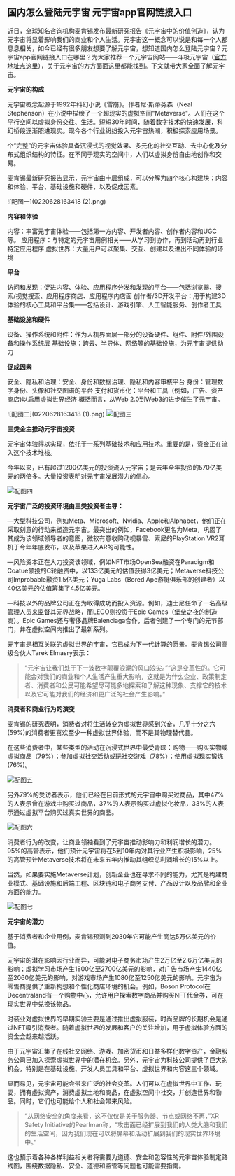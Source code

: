 ## 国内怎么登陆元宇宙 元宇宙app官网链接入口

近日，全球知名咨询机构麦肯锡发布最新研究报告《元宇宙中的价值创造》，认为元宇宙将显着影响我们的商业和个人生活。元宇宙这一概念可以说是和每一个人都息息相关，如今已经有很多朋友想要了解元宇宙，想知道国内怎么登陆元宇宙？元宇宙app官网链接入口在哪里？为大家推荐一个元宇宙网站——斗极元宇宙（[官方地址点这里](https://demo.metabd.io/)），关于元宇宙的方方面面这里都能找到。下文就带大家全面了解元宇宙。

**元宇宙的构成**

元宇宙概念起源于1992年科幻小说《雪崩》。作者尼·斯蒂芬森（Neal Stephenson）在小说中描绘了一个超现实的虚拟空间"Metaverse"。人们在这个平行空间以虚拟身份交往、生活。短短30年时间，随着数字技术的快速发展，科幻桥段逐渐照进现实。现今各个行业纷纷投入元宇宙热潮，积极探索应用场景。

个“完整”的元宇宙体验具备沉浸式的视觉效果、多元化的社交互动、去中心化及分布式组织结构的特征。在不同于现实的空间中，人们以虚拟身份自由地创作和交易。

麦肯锡最新研究报告显示，元宇宙由十层组成，可以分解为四个核心构建块：内容和体验、平台、基础设施和硬件，以及促成因素。

![配图一](0220628163418 (2).png)

**内容和体验**

内容：丰富元宇宙体验——包括第一方内容、开发者内容、创作者内容和UGC等。
应用程序：与特定的元宇宙用例相关——从学习到协作，再到活动再到行业特定应用程序
虚拟世界：大量用户可以聚集、交互、创建以及进出不同体验的环境

**平台**

访问和发现：促进内容、体验、应用程序分发和发现的平台——包括浏览器、搜索/视觉搜索、应用程序商店、应用程序内店面
创作者/3D开发平台：用于构建3D体验的核心工具和平台集——包括设计、游戏引擎、人工智能服务、创作者工具

**基础设施和硬件**

设备、操作系统和附件：作为人机界面层一部分的设备硬件、组件、附件/外围设备和操作系统层
基础设施：跨云、半导体、网络等的基础设施，为元宇宙提供动力

**促成因素**

安全、隐私和治理：安全、身份和数据治理、隐私和内容审核平台
身份：管理数字身份、头像和社交图谱的平台
支付和货币化：平台和工具（例如，广告、资产商店)以启用虚拟世界经济
概括而言，从Web 2.0到Web3的进步催生了元宇宙。

![配图二](0220628163418 (1).png)
![配图三](20220628163445.png)

**三类金主推动元宇宙投资**

元宇宙体验得以实现，依托于一系列基础技术和应用技术。重要的是，资金正在流入这个技术堆栈。

今年以来，已有超过1200亿美元的投资流入元宇宙；是去年全年投资的570亿美元的两倍多。大量投资表明对元宇宙发展潜力的信心。

![配图四](20220628163500.png)

**元宇宙广泛的投资环境由三类投资者主导：**

—大型科技公司，例如Meta、Microsoft、Nvidia、Apple和Alphabet，他们正在采取刻意的行动来塑造元宇宙。最突出的例如，Facebook更名为Meta，巩固了其成为该领域领导者的意图，微软有意收购动视暴雪、索尼的PlayStation VR2耳机于今年年底发布，以及苹果进入AR的可能性。

—风险资本正在大力投资该领域，例如NFT市场OpenSea融资在Paradigm和Coatue领投的C轮融资中，以133亿美元的估值获得3亿美元；Metaverse科技公司Improbable融资1.5亿美元；Yuga Labs（Bored Ape游艇俱乐部的创建者）以40亿美元的估值筹集了4.5亿美元。

—科技以外的品牌公司正在为取得成功而投入资源。例如，迪士尼任命了一名高级管理人员来监督其元界战略，而LEGO则投资于Epic Games（堡垒之夜的制造商）。Epic Games还与奢侈品牌Balenciaga合作，后者创建了一个专门的元节部门，并在虚拟空间内推出了最新系列。

元宇宙是相互关联的虚拟世界的宇宙，它已成为下一代计算的愿景。麦肯锡公司高级合伙人Tarek Elmasry表示：

> “元宇宙让我们处于下一波数字颠覆浪潮的风口浪尖。”“这是变革性的。它可能会对我们的商业和个人生活产生重大影响，这就是为什么企业、政策制定者、消费者和公民可能希望尽可能多地探索和了解这种现象、支撑它的技术以及它可能对我们的经济和更广泛的社会产生影响。”

**消费者和商业行为的演变**

麦肯锡的研究表明，消费者对将生活转变为虚拟世界感到兴奋，几乎十分之六(59%)的消费者更喜欢至少一种虚拟世界体验，而不是其物理替代品。

在这些消费者中，某些类型的活动在沉浸式世界中最受青睐：购物——购买实物或虚拟商品（79%）；参加虚拟社交活动或玩社交游戏（78%）；使用虚拟现实锻炼(76%)。

![配图五](20220628163513.png)

另外79%的受访者表示，他们已经在目前形式的元宇宙中购买过商品，其中47%的人表示曾在游戏中购买过商品，37%的人表示购买过虚拟化妆品，33%的人表示通过虚拟平台购买过真实世界的商品。

![配图六](0220628163534.png)

消费者行为的改变，让商业领袖看到了元宇宙推动影响力和利润增长的潜力。95%的高管表示，他们预计元宇宙将在5到10年内对其行业产生积极影响，25%的高管预计Metaverse技术将在未来五年内推动其组织总利润增长的15%以上。

当然，如果要实施Metaverse计划，创新企业也在寻求不同的能力，尤其是构建商业模式、基础设施和后端工程、区块链和电子商务支付、产品设计以及品牌和企业方面的能力。

![配图七](220628163550.png)

**元宇宙的潜力**

基于消费者和企业用例，麦肯锡预测到2030年它可能产生高达5万亿美元的价值。

元宇宙的潜在影响因行业而异，可能对电子商务市场产生2万亿至2.6万亿美元的影响；虚拟学习市场产生1800亿至2700亿美元的影响，对广告市场产生1440亿至2060亿美元的影响，对游戏市场产生1080亿至1250亿美元的影响。元宇宙为零售商提供了重新构想和个性化商店环境的机会。例如，Boson Protocol在Decentraland有一个购物中心，允许用户探索数字商品并购买NFT代金券，可在现实世界中兑换该物品。

时装业对虚拟世界的早期实验主要是通过推出虚拟服装，时尚品牌的长期机会是通过NFT吸引消费者。随着虚拟世界的发展和客户的关注增加，用于虚拟体验方面的资金会越来越活跃。

由于元宇宙汇集了在线社交网络、游戏、加密货币和日益多样化数字资产，金融服务公司已加入探索虚拟世界中的潜在机会。另外，元宇宙为科技公司提供了巨大的机会，特别是在基础设施、开发人员工具和平台、虚拟世界和内容这三个领域。

显而易见，元宇宙可能会带来广泛的社会变革。人们可以在虚拟世界中工作、玩耍，拥有虚拟资产，消费虚拟土地和商品，在虚拟空间中社交，并创造世界和物品。同时，它们也可能给个人和社会带来风险。

> “从网络安全的角度来看，这不仅仅是关于服务器、节点或网络不再，”XR Safety Initiative的Pearlman称，“攻击面已经扩展到我们的人类大脑和我们的生活空间，因为我们现在可以将屏幕和活动扩展到我们的现实世界环境中。”

这也预示着各种各样利益相关者将需要为道德、安全和包容性的元宇宙体验制定路线图，围绕数据隐私、安全、道德和监管等问题也可能需要指南。

